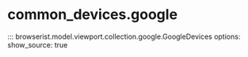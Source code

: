 # common_devices.google

::: browserist.model.viewport.collection.google.GoogleDevices
    options:
      show_source: true
